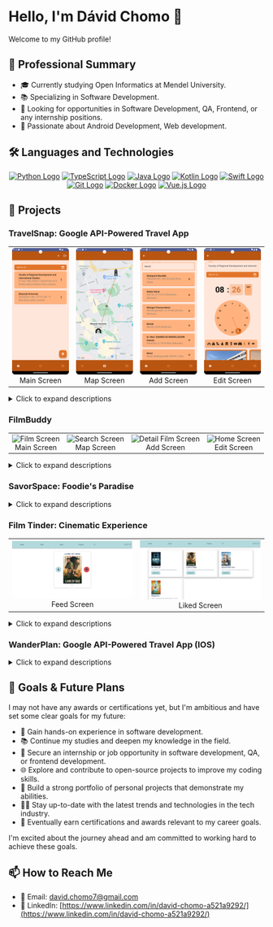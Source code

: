# Hello, I'm Dávid Chomo 👋

Welcome to my GitHub profile!

## 💼 Professional Summary
- 🎓 Currently studying Open Informatics at Mendel University.
- 📚 Specializing in Software Development.
- 🚀 Looking for opportunities in Software Development, QA, Frontend, or any internship positions.
- 🌟 Passionate about Android Development, Web development.

## 🛠 Languages and Technologies

<div align="center">
  <a href="#"><img src="https://upload.wikimedia.org/wikipedia/commons/c/c3/Python-logo-notext.svg" alt="Python Logo" width="50"></a>
  <a href="#"><img src="https://upload.wikimedia.org/wikipedia/commons/4/4c/Typescript_logo_2020.svg" alt="TypeScript Logo" width="50"></a>
  <a href="#"><img src="https://upload.wikimedia.org/wikipedia/en/3/30/Java_programming_language_logo.svg" alt="Java Logo" width="50"></a>
  <a href="#"><img src="https://upload.wikimedia.org/wikipedia/commons/thumb/7/74/Kotlin_Icon.png/1200px-Kotlin_Icon.png" alt="Kotlin Logo" width="50"></a>
  <a href="#"><img src="https://developer.apple.com/swift/images/swift-og.png" alt="Swift Logo" width="50"></a>
  <a href="#"><img src="https://git-scm.com/images/logos/downloads/Git-Icon-1788C.png" alt="Git Logo" width="50"></a>
  <a href="#"><img src="https://jackmckew.dev/img/Moby-logo.png" alt="Docker Logo" width="50"></a>
  <a href="#"><img src="https://upload.wikimedia.org/wikipedia/commons/9/95/Vue.js_Logo_2.svg" alt="Vue.js Logo" width="50"></a>
</div>

## 📁 Projects

### TravelSnap: Google API-Powered Travel App

<table>
  <tr>
    <td align="center">
      <img src="https://github.com/Debury/testdavidrep/blob/main/MainScreen.png" alt="Main Screen" width="200">
      <br>
      Main Screen
    </td>
    <td align="center">
      <img src="https://github.com/Debury/testdavidrep/blob/main/MapScreen.png" alt="Map Screen" width="200">
      <br>
      Map Screen
    </td>
    <td align="center">
      <img src="https://github.com/Debury/testdavidrep/blob/main/AddingScreen.png" alt="Add Screen" width="200">
      <br>
      Add Screen
    </td>
    <td align="center">
      <img src="https://github.com/Debury/testdavidrep/blob/main/EditScreen.png" alt="Edit Screen" width="200">
      <br>
      Edit Screen
    </td>
  </tr>
</table>

<details>
<summary>Click to expand descriptions</summary>

- 📙 **TravelSnap:** A travel companion app that uses Google APIs for effortless place-saving. Snap photos to add your favorite places with Google Vision API landmark detection.

- 📸 **Snap and Save:** Easily snap and save your travel spots.

- 🗺️ **Leverage Google APIs:** Enhance your travel experiences with Google APIs.

- 🏞️ **Automatically Detect Landmarks:** Use your camera to automatically detect landmarks.

- 📔 **Create a Personal Travel Log:** Keep track of your travels with a personal travel log.

- 🌍 **Share Your Travel Stories:** Share your travel stories with ease.

[![TravelSnap Repository](https://github-readme-stats.vercel.app/api/pin/?username=Debury&repo=TravelSnap)](https://github.com/Debury/TravelSnap)

</details>


### FilmBuddy

<table>
  <tr>
    <td align="center">
      <img src="https://github.com/Debury/testdavidrep/blob/main/Screenshot 2023-06-18 at 16.37 1.png" alt="Film Screen" width="200">
      <br>
      Main Screen
    </td>
    <td align="center">
      <img src="https://github.com/Debury/testdavidrep/blob/main/Screenshot 2023-06-18 at 16.38 1.png" alt="Search Screen" width="200">
      <br>
      Map Screen
    </td>
    <td align="center">
      <img src="https://github.com/Debury/testdavidrep/blob/main/Screenshot 2023-06-18 at 16.39 1.png" alt="Detail Film Screen" width="200">
      <br>
      Add Screen
    </td>
    <td align="center">
      <img src="https://github.com/Debury/testdavidrep/blob/main/Screenshot 2023-06-18 at 16.39 2 (2).png" alt="Home Screen" width="200">
      <br>
      Edit Screen
    </td>
  </tr>
</table>
<details>
<summary>Click to expand descriptions</summary>
  
Film Buddy is your ultimate companion for organizing and tracking your favorite films and TV series.

- 🎥 **Film Buddy:** A versatile application for movie and TV show enthusiasts, providing seamless organization and tracking features.
- 🌟 **Save your favorites:** Easily save your favorite films and TV series to revisit anytime.
- 📅 **Track watched seasons:** Keep track of the seasons and episodes you've watched, ensuring you never miss a moment.
- 📝 **Personalized lists:** Create custom lists to categorize your movies and shows based on genres, mood, or any criteria you prefer.
- 📌 **Discover new content:** Explore recommendations based on your interests and preferences, enhancing your entertainment experience.

</details>


### SavorSpace: Foodie's Paradise


<details>
<summary>Click to expand descriptions</summary>

- 📙 **SavorSpace:** A social networking platform for food enthusiasts, where you can effortlessly share your culinary experiences and discoveries. It's like Instagram for food lovers!
- 📸 **Snap photos of your favorite dishes:** Share them with the community.
- 🗺️ **Easily link your food posts:** To the restaurants where you enjoyed them using Google Places API.
- 🍽️ **Explore new restaurants and dishes:** Recommended by the SavorSpace community.
- 📔 **Maintain a personal food diary:** Of your culinary adventures.
- 🌐 **Connect with fellow food enthusiasts:** Like, and comment on their posts.

[![SavorSpace Repository](https://github-readme-stats.vercel.app/api/pin/?username=yourusername&repo=savorspace)](https://bitbucket.org/mendelu/ios2_zs2023_xchomo/src/master/)

</details>


### Film Tinder: Cinematic Experience

<table>
  <tr>
    <td align="center">
      <img src="https://github.com/Debury/testdavidrep/blob/main/Film_feed_view.png" alt="Feed Screen" width="400">
      <br>
      Feed Screen
    </td>
    <td align="center">
      <img src="https://github.com/Debury/testdavidrep/blob/main/FilmTinder_Liked_View.png" alt="Liked Screen" width="400">
      <br>
      Liked Screen
    </td>
  </tr>
</table>
<details>
<summary>Click to expand descriptions</summary>

- 🎬 **Film Tinder:** A captivating web application tailored for movie buffs, bringing a unique twist to discovering and sharing your favorite films. It's like Tinder, but for movies!
- 🌟 **Swipe through an endless selection:** of films, curated to match your preferences.
- 🎞️ **Discover hidden gems:** Unearth cinematic treasures recommended by fellow Film Tinder users.
- 📝 **Build your movie collection:** Add beloved films to your personal library with just a tap.
- 💬 **Keep track of your cinematic journey:** Maintain a diary of movies you've watched and loved.
- 📷 **Connect with other film enthusiasts:** Discuss, rate, and share insights on your favorite flicks with the vibrant Film Tinder community.

[![Film Tinder Repository](https://github-readme-stats.vercel.app/api/pin/?username=Debury&repo=FilmTinder)](https://github.com/Debury/FilmTinder)]

</details>


### WanderPlan: Google API-Powered Travel App (IOS)
<details>
<summary>Click to expand descriptions</summary>

- 🌍 **Wander Plan:** An intuitive iOS travel planning app, empowering users to organize and explore their adventures seamlessly.
- 🗺️ **Effortless trip planning:** Utilize Google APIs to add destinations, points of interest, and create detailed travel itineraries.
- 📍 **Customize your journey:** Tailor your trips according to your preferences, ensuring a personalized travel experience.
- 📝 **Stay organized:** Keep track of your travel plans and notes, making every journey stress-free and memorable.

[![WanderPlan Repository](https://github-readme-stats.vercel.app/api/pin/?username=Debury&repo=WanderPlan)](https://bitbucket.org/mendelu/vi1ls2023_xchomo/src/master/)]
</details>



## 🌟 Goals & Future Plans

I may not have any awards or certifications yet, but I'm ambitious and have set some clear goals for my future:

- 🚀 Gain hands-on experience in software development.
- 📚 Continue my studies and deepen my knowledge in the field.
- 💼 Secure an internship or job opportunity in software development, QA, or frontend development.
- 🌐 Explore and contribute to open-source projects to improve my coding skills.
- 📝 Build a strong portfolio of personal projects that demonstrate my abilities.
- 🧑‍💻 Stay up-to-date with the latest trends and technologies in the tech industry.
- 🌟 Eventually earn certifications and awards relevant to my career goals.

I'm excited about the journey ahead and am committed to working hard to achieve these goals.

## 📫 How to Reach Me
- 📧 Email: david.chomo7@gmail.com
- 💼 LinkedIn: [https://www.linkedin.com/in/david-chomo-a521a9292/](https://www.linkedin.com/in/david-chomo-a521a9292/)


